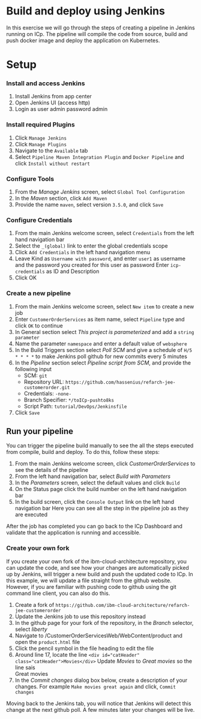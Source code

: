 # Build and deploy using Jenkins
In this exercise we will go through the steps of creating a pipeline in Jenkins running on ICp. 
The pipeline will compile the code from source, build and push docker image and deploy the application on Kubernetes.

# Setup

### Install and access Jenkins
1. Install Jenkins from app center
1. Open Jenkins UI (access http)
1. Login as user admin password admin

### Install required Plugins
1. Click `Manage Jenkins`
1. Click `Manage Plugins`
1. Navigate to the `Available` tab
1. Select `Pipeline Maven Integration Plugin` and `Docker Pipeline` and click `Install without restart`

### Configure Tools
1. From the *Manage Jenkins* screen, select `Global Tool Configuration`
1. In the *Maven* section, click `Add Maven`
1. Provide the name `maven`, select version `3.5.0`, and click `Save`


### Configure Credentials
1. From the main Jenkins welcome screen, select `Credentials` from the left hand navigation bar
1. Select the `_(global)` link to enter the global credentials scope
1. Click `Add Credentials` in the left hand navigation menu
1. Leave Kind as `Username with password`, and enter `user1` as username and the password you created for this user as password
    Enter `icp-credentials` as ID and Description
1. Click OK

### Create a new pipeline
1. From the main Jenkins welcome screen, select `New item` to create a new job
1. Enter `CustomerOrderServices` as item name, select `Pipeline` type and click `OK` to continue
1. In General section select *This project is parameterized* and add a `string parameter`
1. Name the parameter `namespace` and enter a default value of `websphere`
1. In the Build Triggers section select *Poll SCM* and give a schedule of `H/5 * * * *` to make Jenkins poll github for new commits every 5 minutes
1. In the *Pipeline* section select *Pipeline script from SCM*, and provide the following input
    * SCM: `git`
    * Repository URL: `https://github.com/hassenius/refarch-jee-customerorder.git`
    * Credentials: `-none-`
    * Branch Specifier: `*/toICp-pushto8ks`
    * Script Path: `tutorial/DevOps/Jenkinsfile`
1. Click `Save`

## Run your pipeline

You can trigger the pipeline build manually to see the all the steps executed from compile, build and deploy.
To do this, follow these steps:
1. From the main Jenkins welcome screen, click *CustomerOrderServices* to see the details of the pipeline
1. From the left hand navigation bar, select *Build with Parameters*
1. In the *Parameters* screen, select the default values and click `Build`
1. On the Status page click the build number on the left hand navigation bar
1. In the build screen, click the `Console Output` link on the left hand navigation bar
   Here you can see all the step in the pipeline job as they are executed

After the job has completed you can go back to the ICp Dashboard and validate that the application is running and accessible.


### Create your own fork
If you create your own fork of the ibm-cloud-architecture repository, you can update the code, and see how your changes are automatically picked up by Jenkins, will trigger a new build and push the updated code to ICp.
In this example, we will update a file straight from the github website. However, if you are familiar with pushing code to github using the git command line client, you can also do this.

1. Create a fork of `https://github.com/ibm-cloud-architecture/refarch-jee-customerorder`
1. Update the Jenkins job to use this repository instead
1. In the github page for your fork of the repository, in the *Branch* selector, select *liberty*
1. Navigate to /CustomerOrderServicesWeb/WebContent/product and open the `product.html` file
1. Click the pencil symbol in the file heading to edit the file
1. Around line 17, locate the line `<div id="catHeader" class="catHeader">Movies</div>`
    Update *Movies* to *Great movies* so the line sais
    <div id="catHeader" class="catHeader">Great movies</div>  
1. In the *Commit changes* dialog box below, create a description of your changes. For example `Make movies great again` and click, `Commit changes`

Moving back to the Jenkins tab, you will notice that Jenkins will detect this change at the next github poll. A few minutes later your changes will be live.

